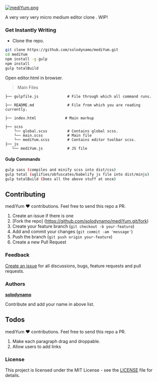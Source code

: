 [![mediYum.png](https://s24.postimg.org/zafuy9o1h/medi_Yum.png)](https://postimg.org/image/k1pxkhucx/)


A very very very micro medium editor clone . WIP!

### Get Instantly Writing
- Clone the repo.

```bash
git clone https://github.com/solodynamo/mediYum.git
cd mediYum
npm install -g gulp
npm install
gulp totalBuild
```
Open editor.html in browser.

> Main Files


    ├── gulpfile.js             # File through which all command runs.

    ├── README.md               # File from which you are reading currently.

    ├── index.html             # Main markup

    ├── scss
        └── global.scss         # Contains global scss.
        └── main.scss           # Main file
        └── mediYum.scss        # Contains editor toolbar scss.
    ├── js
       └── mediYum.js           # JS file

#### Gulp Commands
 ```bash
 gulp sass (compiles and minify scss into dist/css)
 gulp total (uglifies/obfuscates/babelify js file into dist/minjs)
 gulp totalBuild (Does all the above stuff at once)
 ```

## Contributing
mediYum :heart: contributions. Feel free to send this repo a PR.

1. Create an issue if there is one
2. [Fork the repo] (https://github.com/solodynamo/mediYum.git/fork)
3. Create your feature branch (`git checkout -b your-feature`)
4. Add and commit your changes (`git commit -am 'message'`)
5. Push the branch (`git push origin your-feature`)
6. Create a new Pull Request

### Feedback
[Create an issue](https://github.com/solodynamo/mediYum.git/issues) for all discussions, bugs, feature requests and pull requests.

### Authors
 [**solodynamo**](https://github.com/solodynamo)

Contribute and add your name in above list.

## Todos
mediYum :heart: contributions. Feel free to send this repo a PR.

1. Make each paragraph drag and droppable.
2. Allow users to add links

### License

This project is licensed under the MIT License - see the [LICENSE](LICENSE) file for details.
